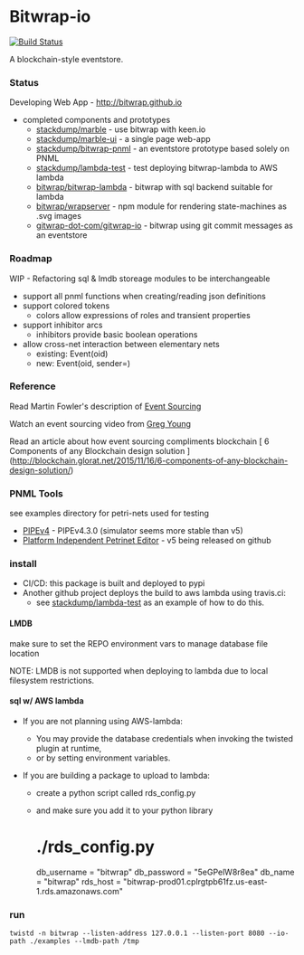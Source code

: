 # Bitwrap-io

[![Build Status](https://travis-ci.org/bitwrap/bitwrap-io.svg?branch=master)](https://travis-ci.org/bitwrap/bitwrap-io)

A blockchain-style eventstore.

### Status

Developing Web App - http://bitwrap.github.io 

* completed components and prototypes
   * [stackdump/marble](https://github.com/stackdump/marble) - use bitwrap with keen.io
   * [stackdump/marble-ui](https://github.com/stackdump/marble-ui) - a single page web-app
   * [stackdump/bitwrap-pnml](https://github.com/stackdump/bitwrap-pnml) - an eventstore prototype based solely on PNML
   * [stackdump/lambda-test](https://github.com/stackdump/lambda-test) - test deploying bitwrap-lambda to AWS lambda
   * [bitwrap/bitwrap-lambda](https://github.com/bitwrap/bitwrap-lambda) - bitwrap with sql backend suitable for lambda
   * [bitwrap/wrapserver](https://github.com/bitwrap/wrapserver) - npm module for rendering state-machines as .svg images
   * [gitwrap-dot-com/gitwrap-io](https://github.com/gitwrap-dot-com/gitwrap-io) - bitwrap using git commit messages as an eventstore


### Roadmap

WIP - Refactoring sql & lmdb storeage modules to be interchangeable

* support all pnml functions when creating/reading json definitions
* support colored tokens
  * colors allow expressions of roles and transient properties
* support inhibitor arcs
  * inhibitors provide basic boolean operations 
* allow cross-net interaction between elementary nets
  * existing: Event(oid)
  * new: Event(oid, sender=<oid>)

### Reference

Read Martin Fowler's description of [Event Sourcing](http://martinfowler.com/eaaDev/EventSourcing.html)

Watch an event sourcing video from [Greg Young](https://www.youtube.com/watch?v=8JKjvY4etTY)

Read an article about how event sourcing compliments blockchain [ 6 Components of any Blockchain design solution ] (http://blockchain.glorat.net/2015/11/16/6-components-of-any-blockchain-design-solution/)

### PNML Tools 

see examples directory for petri-nets used for testing

* [PIPEv4](https://sourceforge.net/projects/pipe2/files/PIPEv4/PIPEv4.3.0/) - PIPEv4.3.0 (simulator seems more stable than v5)
* [Platform Independent Petrinet Editor](https://github.com/sarahtattersall/PIPE) - v5 being released on github

### install

* CI/CD: this package is built and deployed to pypi
* Another github project deploys the build to aws lambda using travis.ci:
  *  see [stackdump/lambda-test](https://github.com/stackdump/lambda-test) as an example of how to do this.

#### LMDB

make sure to set the REPO environment vars to manage database file location

NOTE: LMDB is not supported when deploying to lambda due to local filesystem restrictions.

#### sql w/ AWS lambda

* If you are not planning using AWS-lambda:
  * You may provide the database credentials when invoking the twisted plugin at runtime,
  * or by setting environment variables.


* If you are building a package to upload to lambda:
  * create a python script called rds_config.py
  * and make sure you add it to your python library

    # ./rds_config.py
    db_username = "bitwrap"
    db_password = "5eGPelW8r8ea"
    db_name = "bitwrap" 
    rds_host  = "bitwrap-prod01.cplrgtpb61fz.us-east-1.rds.amazonaws.com"

### run

    twistd -n bitwrap --listen-address 127.0.0.1 --listen-port 8080 --io-path ./examples --lmdb-path /tmp

